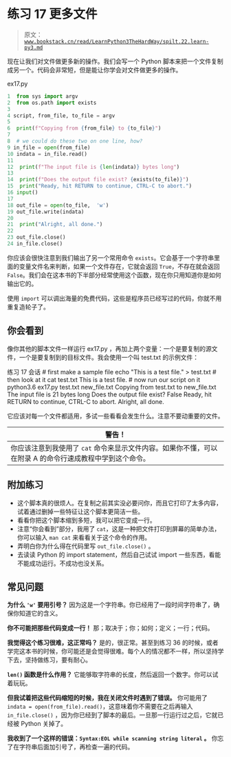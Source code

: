 # 练习 17 更多文件

> 原文：[`www.bookstack.cn/read/LearnPython3TheHardWay/spilt.22.learn-py3.md`](https://www.bookstack.cn/read/LearnPython3TheHardWay/spilt.22.learn-py3.md)

现在让我们对文件做更多新的操作。我们会写一个 Python 脚本来把一个文件复制成另一个。代码会非常短，但是能让你学会对文件做更多的操作。

ex17.py

```py
1  from sys import argv
2  from os.path import exists
3
4 script, from_file, to_file = argv
5
6  print(f"Copying from {from_file} to {to_file}")
7
8  # we could do these two on one line, how?
9 in_file = open(from_file)
10 indata = in_file.read()
11
12  print(f"The input file is {len(indata)} bytes long")
13
14  print(f"Does the output file exist? {exists(to_file)}")
15  print("Ready, hit RETURN to continue, CTRL-C to abort.")
16 input()
17
18 out_file = open(to_file,  'w')
19 out_file.write(indata)
20
21  print("Alright, all done.")
22
23 out_file.close()
24 in_file.close()
```

你应该会很快注意到我们输出了另一个常用命令 `exists`。它会基于一个字符串里面的变量文件名来判断，如果一个文件存在，它就会返回 `True`，不存在就会返回 `False`。我们会在这本书的下半部分经常使用这个函数，现在你只用知道你是如何输出它的。

使用 `import` 可以调出海量的免费代码，这些是程序员已经写过的代码，你就不用重复造轮子了。

## 你会看到

像你其他的脚本文件一样运行 ex17.py ，再加上两个变量：一个是要复制的源文件，一个是要复制到的目标文件。我会使用一个叫 test.txt 的示例文件：

练习 17 会话 # first make a sample file echo "This is a test file." > test.txt # then look at it cat test.txt This is a test file. # now run our script on it python3.6 ex17.py test.txt new_file.txt Copying from test.txt to new_file.txt The input file is 21 bytes long Does the output file exist? False Ready, hit RETURN to continue, CTRL-C to abort. Alright, all done.

它应该对每一个文件都适用，多试一些看看会发生什么。注意不要动重要的文件。

| 警告！ |
| --- |
| 你应该注意到我使用了 `cat` 命令来显示文件内容。如果你不懂，可以在附录 A 的命令行速成教程中学到这个命令。 |

## 附加练习

*   这个脚本真的很烦人。在复制之前其实没必要问你，而且它打印了太多内容，试着通过删掉一些特征让这个脚本更简洁一些。
*   看看你把这个脚本缩到多短，我可以把它变成一行。
*   注意“你会看到”部分，我用了 `cat`，这是一种把文件打印到屏幕的简单办法，你可以输入 `man cat` 来看看关于这个命令的作用。
*   弄明白你为什么得在代码里写 `out_file.close()` 。
*   去读读 Python 的 import statement，然后自己试试 import 一些东西，看能不能成功运行。不成功也没关系。

## 常见问题

**为什么 `'w'` 要用引号？** 因为这是一个字符串。你已经用了一段时间字符串了，确保你知道它的含义。

**你不可能把那些代码变成一行！** 那；取决于；你；如何；定义；一行；代码。

**我觉得这个练习很难，这正常吗？** 是的，很正常。甚至到练习 36 的时候，或者学完这本书的时候，你可能还是会觉得很难。每个人的情况都不一样，所以坚持学下去，坚持做练习，要有耐心。

**`len()` 函数是什么作用？** 它能够取字符串的长度，然后返回一个数字。你可以试着玩玩。

**但我试着把这些代码缩短的时候，我在关闭文件时遇到了错误。** 你可能用了 `indata = open(from_file).read()`，这意味着你不需要在之后再输入 `in_file.close()` ，因为你已经到了脚本的最后。一旦那一行运行过之后，它就已经被 Python 关掉了。

**我收到了一个这样的错误：`Syntax:EOL while scanning string literal` 。** 你忘了在字符串后面加引号了，再检查一遍的代码。